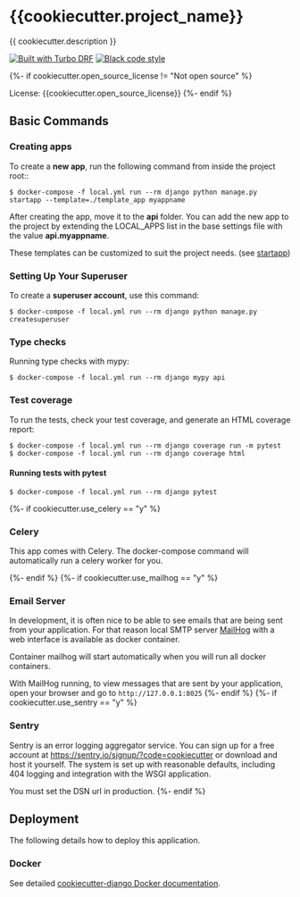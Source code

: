 # {{cookiecutter.project_name}}

{{ cookiecutter.description }}

[![Built with Turbo DRF](https://img.shields.io/badge/built%20with-Turbo%20DRF-ff69b4.svg?logo=cookiecutter)](https://github.com/turbomarko/turbo-drf/)
[![Black code style](https://img.shields.io/badge/code%20style-black-000000.svg)](https://github.com/ambv/black)

{%- if cookiecutter.open_source_license != "Not open source" %}

License: {{cookiecutter.open_source_license}}
{%- endif %}

## Basic Commands

### Creating apps

To create a **new app**, run the following command from inside the project root::

    $ docker-compose -f local.yml run --rm django python manage.py startapp --template=./template_app myappname

After creating the app, move it to the **api** folder.
You can add the new app to the project by extending the LOCAL_APPS list in the base settings file with the value **api.myappname**.

These templates can be customized to suit the project needs. (see [startapp](https://docs.djangoproject.com/en/dev/ref/django-admin/#startapp))

### Setting Up Your Superuser

To create a **superuser account**, use this command:

    $ docker-compose -f local.yml run --rm django python manage.py createsuperuser

### Type checks

Running type checks with mypy:

    $ docker-compose -f local.yml run --rm django mypy api

### Test coverage

To run the tests, check your test coverage, and generate an HTML coverage report:

    $ docker-compose -f local.yml run --rm django coverage run -m pytest
    $ docker-compose -f local.yml run --rm django coverage html

#### Running tests with pytest

    $ docker-compose -f local.yml run --rm django pytest
{%- if cookiecutter.use_celery == "y" %}

### Celery

This app comes with Celery. The docker-compose command will automatically run a celery worker for you.

{%- endif %}
{%- if cookiecutter.use_mailhog == "y" %}

### Email Server

In development, it is often nice to be able to see emails that are being sent from your application. For that reason local SMTP server [MailHog](https://github.com/mailhog/MailHog) with a web interface is available as docker container.

Container mailhog will start automatically when you will run all docker containers.

With MailHog running, to view messages that are sent by your application, open your browser and go to `http://127.0.0.1:8025`
{%- endif %}
{%- if cookiecutter.use_sentry == "y" %}

### Sentry

Sentry is an error logging aggregator service. You can sign up for a free account at <https://sentry.io/signup/?code=cookiecutter> or download and host it yourself.
The system is set up with reasonable defaults, including 404 logging and integration with the WSGI application.

You must set the DSN url in production.
{%- endif %}

## Deployment

The following details how to deploy this application.

### Docker

See detailed [cookiecutter-django Docker documentation](http://cookiecutter-django.readthedocs.io/en/latest/deployment-with-docker.html).
